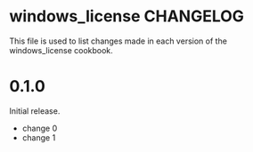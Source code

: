 # windows_license CHANGELOG

This file is used to list changes made in each version of the windows_license cookbook.

# 0.1.0

Initial release.

- change 0
- change 1

